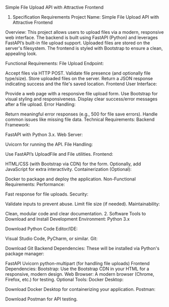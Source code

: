Simple File Upload API with Attractive Frontend
1. Specification Requirements
Project Name:
Simple File Upload API with Attractive Frontend

Overview:
This project allows users to upload files via a modern, responsive web interface. The backend is built using FastAPI (Python) and leverages FastAPI’s built-in file upload support. Uploaded files are stored on the server's filesystem. The frontend is styled with Bootstrap to ensure a clean, appealing look.

Functional Requirements:
File Upload Endpoint:

Accept files via HTTP POST.
Validate file presence (and optionally file type/size).
Store uploaded files on the server.
Return a JSON response indicating success and the file's saved location.
Frontend User Interface:

Provide a web page with a responsive file upload form.
Use Bootstrap for visual styling and responsiveness.
Display clear success/error messages after a file upload.
Error Handling:

Return meaningful error responses (e.g., 500 for file save errors).
Handle common issues like missing file data.
Technical Requirements:
Backend Framework:

FastAPI with Python 3.x.
Web Server:

Uvicorn for running the API.
File Handling:

Use FastAPI’s UploadFile and File utilities.
Frontend:

HTML/CSS (with Bootstrap via CDN) for the form.
Optionally, add JavaScript for extra interactivity.
Containerization (Optional):

Docker to package and deploy the application.
Non-Functional Requirements:
Performance:

Fast response for file uploads.
Security:

Validate inputs to prevent abuse.
Limit file size (if needed).
Maintainability:

Clean, modular code and clear documentation.
2. Software Tools to Download and Install
Development Environment:
Python 3.x

Download Python
Code Editor/IDE:

Visual Studio Code, PyCharm, or similar.
Git:

Download Git
Backend Dependencies:
These will be installed via Python's package manager:

FastAPI
Uvicorn
python-multipart (for handling file uploads)
Frontend Dependencies:
Bootstrap:
Use the Bootstrap CDN in your HTML for a responsive, modern design.
Web Browser:
A modern browser (Chrome, Firefox, etc.) for testing.
Optional Tools:
Docker Desktop:

Download Docker Desktop for containerizing your application.
Postman:

Download Postman for API testing.

